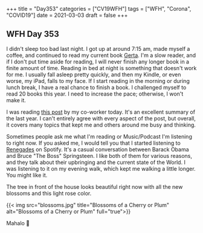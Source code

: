 +++
title = "Day353"
categories = ["CV19WFH"]
tags = ["WFH", "Corona", "COVID19"]
date = 2021-03-03
draft = false
+++

## WFH Day 353

I didn't sleep too bad last night. I got up at around 7:15 am, made myself a coffee, and continued to read my current book [Gerta](https://www.goodreads.com/book/show/55505679-gerta). I'm a slow reader, and if I don't put time aside for reading, I will never finish any longer book in a finite amount of time. Reading in bed at night is something that doesn't work for me. I usually fall asleep pretty quickly, and then my Kindle, or even worse, my iPad, falls to my face. If I start reading in the morning or during lunch break, I have a real chance to finish a book. I challenged myself to read 20 books this year. I need to increase the pace; otherwise, I won't make it.

I was reading [this post](https://elainecchao.medium.com/9-life-lessons-from-a-year-of-shelter-in-place-26de1ea19b2d) by my co-worker today. It's an excellent summary of the last year. I can't entirely agree with every aspect of the post, but overall, it covers many topics that kept me and others around me busy and thinking.

Sometimes people ask me what I'm reading or Music/Podcast I'm listening to right now. If you asked me, I would tell you that I started listening to [Renegades](https://open.spotify.com/show/42xagXCUDsFO6a0lcHoTlv?si=kMkXPdnfTwWiB4wr-yclMA) on Spotify. It's a casual conversation between Barack Obama and Bruce "The Boss" Springsteen. I like both of them for various reasons, and they talk about their upbringing and the current state of the World. I was listening to it on my evening walk, which kept me walking a little longer. You might like it.

The tree in front of the house looks beautiful right now with all the new blossoms and this light rose color.

{{< img src="blossoms.jpg" title="Blossoms of a Cherry or Plum" alt="Blossoms of a Cherry or Plum" full="true">}}

Mahalo 🌸